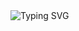 <div style="display: inline-block;">
<img width 100% src ="https://i.pinimg.com/originals/7d/09/5a/7d095ae81e099c20e7db776ea1a6e2ea.gif" alt="Typing SVG" >
</div>
